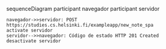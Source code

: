 sequenceDiagram
    participant navegador
    participant servidor
   
    navegador->>servidor: POST  https://studies.cs.helsinki.fi/exampleapp/new_note_spa
    activate servidor
    servidor-->>navegador: Código de estado HTTP 201 Created
    desactivate servidor
